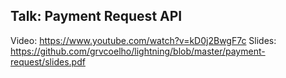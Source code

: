 ## Talk: Payment Request API

Video: https://www.youtube.com/watch?v=kD0j2BwgF7c
Slides: https://github.com/grvcoelho/lightning/blob/master/payment-request/slides.pdf
